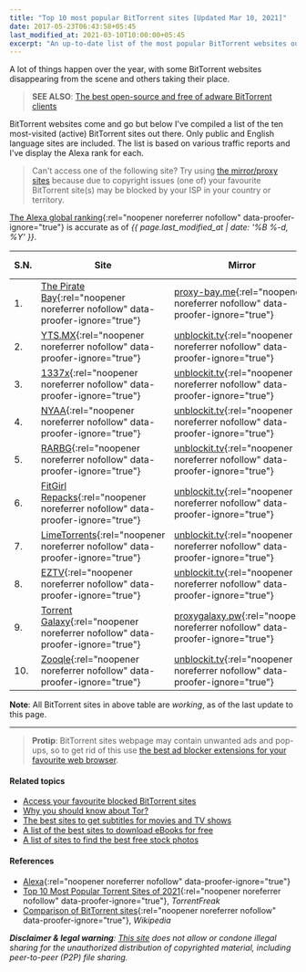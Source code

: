 ```yaml
---
title: "Top 10 most popular BitTorrent sites [Updated Mar 10, 2021]"
date: 2017-05-23T06:43:58+05:45
last_modified_at: 2021-03-10T10:00:00+05:45
excerpt: "An up-to-date list of the most popular BitTorrent websites out there."
---
```


A lot of things happen over the year, with some BitTorrent websites disappearing from the scene and others taking their place.

> **SEE ALSO**: [The best open-source and free of adware BitTorrent clients](/the-best-open-source-bittorrent-clients/)

BitTorrent websites come and go but below I've compiled a list of the ten most-visited (active) BitTorrent sites out there. Only public and English language sites are included. The list is based on various traffic reports and I've display the Alexa rank for each.

> Can't access one of the following site? Try using [the mirror/proxy sites](/access-your-favourite-blocked-bittorrent-sites/) because due to copyright issues (one of) your favourite BitTorrent site(s) may be blocked by your ISP in your country or territory.

[The Alexa global ranking](https://www.alexa.com/siteinfo){:rel="noopener noreferrer nofollow" data-proofer-ignore="true"} is accurate as of _{{ page.last_modified_at | date: '%B %-d, %Y' }}_.

| S.N. | Site                                                                                                             | Mirror                                                                                                               | Specialization | RSS | Alexa Rank |
| ---- | ---------------------------------------------------------------------------------------------------------------- | -------------------------------------------------------------------------------------------------------------------- | -------------- | --- | ---------- |
| 1.   | [The Pirate Bay](https://thepiratebay.org/){:rel="noopener noreferrer nofollow" data-proofer-ignore="true"}      | [proxy-bay.me](https://proxy-bay.me/){:rel="noopener noreferrer nofollow" data-proofer-ignore="true"}                | -              | Yes | 341        |
| 2.   | [YTS.MX](https://yts.mx/){:rel="noopener noreferrer nofollow" data-proofer-ignore="true"}                        | [unblockit.tv](https://yts.unblockit.tv/){:rel="noopener noreferrer nofollow" data-proofer-ignore="true"}            | Movies         | Yes | 404        |
| 3.   | [1337x](https://1337x.to/){:rel="noopener noreferrer nofollow" data-proofer-ignore="true"}                       | [unblockit.tv](https://1337x.unblockit.tv/){:rel="noopener noreferrer nofollow" data-proofer-ignore="true"}          | -              | No  | 414        |
| 4.   | [NYAA](https://nyaa.si/){:rel="noopener noreferrer nofollow" data-proofer-ignore="true"}                         | [unblockit.tv](http://nyaa.unblockit.tv/){:rel="noopener noreferrer nofollow" data-proofer-ignore="true"}            | Anime          | Yes | 749        |
| 5.   | [RARBG](https://rarbg.to/){:rel="noopener noreferrer nofollow" data-proofer-ignore="true"}                       | [unblockit.tv](https://rarbg.unblockit.tv/){:rel="noopener noreferrer nofollow" data-proofer-ignore="true"}          | -              | Yes | 839        |
| 6.   | [FitGirl Repacks](https://fitgirl-repacks.site/){:rel="noopener noreferrer nofollow" data-proofer-ignore="true"} | [unblockit.tv](https://fitgirlrepacks.unblockit.tv/){:rel="noopener noreferrer nofollow" data-proofer-ignore="true"} | Games          | No  | 2,278      |
| 7.   | [LimeTorrents](https://www.limetorrents.info/){:rel="noopener noreferrer nofollow" data-proofer-ignore="true"}   | [unblockit.tv](https://limetorrents.unblockit.tv/){:rel="noopener noreferrer nofollow" data-proofer-ignore="true"}   | -              | Yes | 2,772      |
| 8.   | [EZTV](https://eztv.re/){:rel="noopener noreferrer nofollow" data-proofer-ignore="true"}                         | [unblockit.tv](https://eztv.unblockit.tv/){:rel="noopener noreferrer nofollow" data-proofer-ignore="true"}           | TV series      | Yes | 3,072      |
| 9.   | [Torrent Galaxy](https://torrentgalaxy.to/){:rel="noopener noreferrer nofollow" data-proofer-ignore="true"}      | [proxygalaxy.pw](https://proxygalaxy.pw/){:rel="noopener noreferrer nofollow" data-proofer-ignore="true"}            | -              | Yes | 4,609      |
| 10.  | [Zooqle](https://zooqle.com/){:rel="noopener noreferrer nofollow" data-proofer-ignore="true"}                    | [unblockit.tv](https://zooqle.unblockit.tv/){:rel="noopener noreferrer nofollow" data-proofer-ignore="true"}         | Search         | Yes | 6,449      |

**Note**: All BitTorrent sites in above table are _working_, as of the last update to this page.

---

> **Protip**: BitTorrent sites webpage may contain unwanted ads and pop-ups, so to get rid of this use [the best ad blocker extensions for your favourite web browser](/the-best-ad-blocker-extensions-for-your-favourite-web-browser-free-and-open-source/).

#### Related topics

- [Access your favourite blocked BitTorrent sites](/access-your-favourite-blocked-bittorrent-sites/)
- [Why you should know about Tor?](/why-you-should-know-about-tor/)
- [The best sites to get subtitles for movies and TV shows](/the-best-sites-to-get-subtitles-for-movies-and-tv-shows/)
- [A list of the best sites to download eBooks for free](/a-list-of-the-best-sites-to-download-ebooks-for-free/)
- [A list of sites to find the best free stock photos](/a-list-of-sites-to-find-the-best-free-stock-photos/)

#### References

- [Alexa](http://www.alexa.com/siteinfo){:rel="noopener noreferrer nofollow" data-proofer-ignore="true"}
- [Top 10 Most Popular Torrent Sites of 2021](https://torrentfreak.com/top-torrent-sites-2021-210103/){:rel="noopener noreferrer nofollow" data-proofer-ignore="true"}, _TorrentFreak_
- [Comparison of BitTorrent sites](http://en.wikipedia.org/wiki/Comparison_of_BitTorrent_sites){:rel="noopener noreferrer nofollow" data-proofer-ignore="true"}, _Wikipedia_

_**Disclaimer & legal warning**: [This site](/) does not allow or condone illegal sharing for the unauthorized distribution of copyrighted material, including peer-to-peer (P2P) file sharing._
